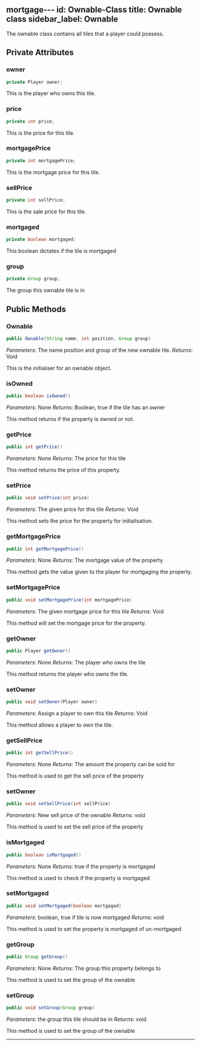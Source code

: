 mortgage---
id: Ownable-Class
title: Ownable class
sidebar_label: Ownable
---

The ownable class contains all tiles that a player could possess.

## Private Attributes
### owner
```java
private Player owner;
```
This is the player who owns this tile.

### price
```java
private int price;
```
This is the price for this tile.

### mortgagePrice
```java
private int mortgagePrice;
```
This is the mortgage price for this tile.

### sellPrice
```java
private int sellPrice;
```
This is the sale price for this tile.

### mortgaged
```java
private boolean mortgaged;
```
This boolean dictates if the tile is mortgaged

### group
```java
private Group group;
```
The group this ownable tile is in

## Public Methods
### Ownable
```java
public Ownable(String name, int position, Group group)
```
*Parameters*: The name position and group of the new ownable tile.
*Returns*: Void

This is the initialiser for an ownable object.

### isOwned
```java
public boolean isOwned()
```
*Parameters*: None
*Returns*: Boolean, true if the tile has an owner

This method returns if the property is owned or not.

### getPrice
```java
public int getPrice()
```
*Parameters*: None
*Returns*: The price for this tile

This method returns the price of this property.

### setPrice
```java
public void setPrice(int price)
```
*Parameters*: The given price for this tile
*Returns*: Void

This method sets the price for the property for initialisation.

### getMortgagePrice
```java
public int getMortgagePrice()
```
*Parameters*: None
*Returns*: The mortgage value of the property

This method gets the value given to the player for mortgaging the property.

### setMortgagePrice
```java
public void setMortgagePrice(int mortgagePrice)
```
*Parameters*: The given mortgage price for this tile
*Returns*: Void

This method will set the mortgage price for the property.

### getOwner
```java
public Player getOwner()
```
*Parameters*: None
*Returns*: The player who owns the tile

This method returns the player who owns the tile.

### setOwner
```java
public void setOwner(Player owner)
```
*Parameters*: Assign a player to own this tile
*Returns*: Void

This method allows a player to own the tile.

### getSellPrice
```java
public int getSellPrice()
```
*Parameters*: None
*Returns*: The amount the property can be sold for

This method is used to get the sell price of the property

### setOwner
```java
public void setSellPrice(int sellPrice)
```
*Parameters*: New sell price of the ownable
*Returns*: void

This method is used to set the sell price of the property

### isMortgaged
```java
public boolean isMortgaged()
```
*Parameters*: None
*Returns*: true if the property is mortgaged

This method is used to check if the property is mortgaged

### setMortgaged
```java
public void setMortgaged(boolean mortgaged)
```
*Parameters*: boolean, true if tile is now mortgaged
*Returns*: void

This method is used to set the property is mortgaged of un-mortgaged

### getGroup
```java
public Group getGroup()
```
*Parameters*: None
*Returns*: The group this property belongs to

This method is used to set the group of the ownable

### setGroup
```java
public void setGroup(Group group)
```
*Parameters*: the group this tile should be in
*Returns*: void

This method is used to set the group of the ownable

---
